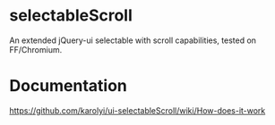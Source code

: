 selectableScroll
================

An extended jQuery-ui selectable with scroll capabilities, tested on FF/Chromium.

# Documentation
https://github.com/karolyi/ui-selectableScroll/wiki/How-does-it-work